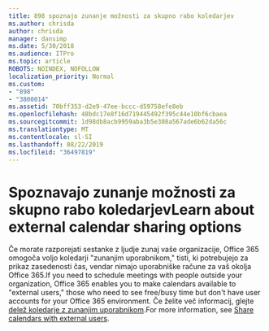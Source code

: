 ```yaml
---
title: 898 spoznajo zunanje možnosti za skupno rabo koledarjev
ms.author: chrisda
author: chrisda
manager: dansimp
ms.date: 5/30/2018
ms.audience: ITPro
ms.topic: article
ROBOTS: NOINDEX, NOFOLLOW
localization_priority: Normal
ms.custom:
- "898"
- "3800014"
ms.assetid: 70bff353-d2e9-47ee-bccc-d59758efe8eb
ms.openlocfilehash: 48bdc17e8f16d719445492f395c44e10bf6cbaea
ms.sourcegitcommit: 1d98db8acb9959aba3b5e308a567ade6b62da56c
ms.translationtype: MT
ms.contentlocale: sl-SI
ms.lasthandoff: 08/22/2019
ms.locfileid: "36497819"
---
```

# <a name="learn-about-external-calendar-sharing-options"></a><span data-ttu-id="f7e78-102">Spoznavajo zunanje možnosti za skupno rabo koledarjev</span><span class="sxs-lookup"><span data-stu-id="f7e78-102">Learn about external calendar sharing options</span></span>

<span data-ttu-id="f7e78-103">Če morate razporejati sestanke z ljudje zunaj vaše organizacije, Office 365 omogoča voljo koledarji "zunanjim uporabnikom," tisti, ki potrebujejo za prikaz zasedenosti čas, vendar nimajo uporabniške račune za vaš okolja Office 365.</span><span class="sxs-lookup"><span data-stu-id="f7e78-103">If you need to schedule meetings with people outside your organization, Office 365 enables you to make calendars available to "external users," those who need to see free/busy time but don't have user accounts for your Office 365 environment.</span></span> <span data-ttu-id="f7e78-104">Če želite več informacij, glejte [delež koledarje z zunanjim uporabnikom](https://support.office.com/article/fb00dd4e-2d5f-4e8d-8ff4-94b2cf002bdd.aspx).</span><span class="sxs-lookup"><span data-stu-id="f7e78-104">For more information, see [Share calendars with external users](https://support.office.com/article/fb00dd4e-2d5f-4e8d-8ff4-94b2cf002bdd.aspx).</span></span>
